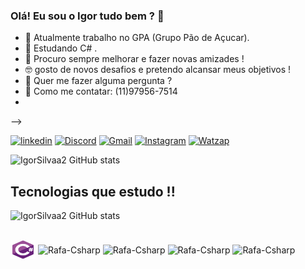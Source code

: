 ### Olá! Eu sou o Igor tudo bem ? 👋

- 🔭 Atualmente trabalho no GPA (Grupo Pão de Açucar).
- 🌱 Estudando C# .
- 👯 Procuro sempre melhorar e fazer novas amizades ! 
- 🤓 gosto de novos desafios e pretendo alcansar meus objetivos !
- 💬 Quer me fazer alguma pergunta ?
- 📱 Como me contatar: (11)97956-7514
- 
-->

[![linkedin](https://img.shields.io/badge/LinkedIn-0077B5?style=for-the-badge&logo=linkedin&logoColor=white)](https://www.linkedin.com/in/igorsilva2/)
[![Discord](https://img.shields.io/badge/Discord-7289DA?style=for-the-badge&logo=discord&logoColor=white)](https://discord.gg/63JDgcJYZD" )
[![Gmail](https://img.shields.io/badge/Gmail-D14836?style=for-the-badge&logo=gmail&logoColor=white)](mailto:boxigor14@gmail.com )
[![Instagram](https://img.shields.io/badge/Instagram-E4405F?style=for-the-badge&logo=instagram&logoColor=white)](https://www.instagram.com/igorr_silva2)
[![Watzap](https://img.shields.io/badge/WhatsApp-25D366?style=for-the-badge&logo=whatsapp&logoColor=white)](https://www.linkedin.com/in/igorsilva2/ )

![IgorSilvaa2 GitHub stats](https://github-readme-stats.vercel.app/api?username=IgorSilvaa2&show_icons=true&theme=tokyonight)
## Tecnologias que estudo !!
![IgorSilvaa2 GitHub stats](https://github-readme-stats.vercel.app/api/top-langs/?username=IgorSilvaa2&layout=compact&langs_count=7&theme=tokyonight)

<div>
<div style="display: inline_block"><br/>   
  <img align="center" alt="Rafa-Csharp" height="30" width="40" src="https://raw.githubusercontent.com/devicons/devicon/master/icons/csharp/csharp-original.svg">
  <img align="center" alt="Rafa-Csharp" height="30" width="40" src="https://cdn.jsdelivr.net/gh/devicons/devicon/icons/c/c-original.svg">
  <img align="center" alt="Rafa-Csharp" height="30" width="40" src="https://cdn.jsdelivr.net/gh/devicons/devicon/icons/dotnetcore/dotnetcore-original.svg">
  <img align="center" alt="Rafa-Csharp" height="30" width="40" src="https://cdn.jsdelivr.net/gh/devicons/devicon/icons/photoshop/photoshop-plain.svg">
  <img align="center" alt="Rafa-Csharp" height="30" width="40" src="https://cdn.jsdelivr.net/gh/devicons/devicon/icons/illustrator/illustrator-plain.svg">
  




